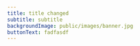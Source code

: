 ```yaml
---
title: title changed
subtitle: subtitle
backgroundImage: public/images/banner.jpg
buttonText: fadfasdf
---
```

